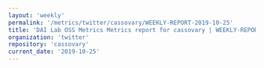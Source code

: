 ```yaml
---
layout: 'weekly'
permalink: '/metrics/twitter/cassovary/WEEKLY-REPORT-2019-10-25'
title: 'DAI Lab OSS Metrics Metrics report for cassovary | WEEKLY-REPORT-2019-10-25'
organization: 'twitter'
repository: 'cassovary'
current_date: '2019-10-25'
---
```

